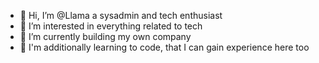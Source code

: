 - 👋 Hi, I’m @Llama a sysadmin and tech enthusiast
- 👀 I’m interested in everything related to tech
- 🌱 I’m currently building my own company
- 🔭 I'm additionally learning to code, that I can gain experience here too
<!---
LlamasLab/LlamasLab is a ✨ special ✨ repository because its `README.md` (this file) appears on your GitHub profile.
You can click the Preview link to take a look at your changes.
--->
